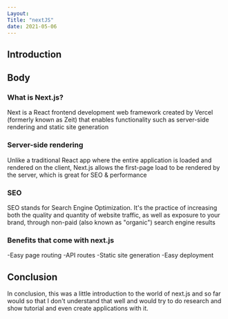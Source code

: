 ```yaml
---
Layout:
Title: "nextJS"
date: 2021-05-06
---
```


## Introduction

## Body

### What is Next.js?

Next is a React frontend development web framework created by Vercel (formerly known as Zeit) that enables functionality such as server-side rendering and static site generation

### Server-side rendering

Unlike a traditional React app where the entire application is loaded and rendered on the client, Next.js allows the first-page load to be rendered by the server, which is great for SEO & performance

### SEO

SEO stands for Search Engine Optimization. It's the practice of increasing both the quality and quantity of website traffic, as well as exposure to your brand, through non-paid (also known as "organic") search engine results

### Benefits that come with next.js

-Easy page routing
-API routes
-Static site generation
-Easy deployment

## Conclusion

In conclusion, this was a little introduction to the world of next.js and so far would so that I don't understand that well and would try to do research and show tutorial and even create applications with it.
